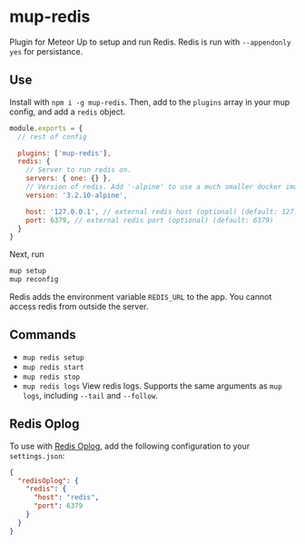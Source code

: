 # mup-redis

Plugin for Meteor Up to setup and run Redis. Redis is run with `--appendonly yes` for persistance.

## Use

Install with `npm i -g mup-redis`.
Then, add to the `plugins` array in your mup config, and add a `redis` object.

```js
module.exports = {
  // rest of config

  plugins: ['mup-redis'],
  redis: {
    // Server to run redis on.
    servers: { one: {} },
    // Version of redis. Add '-alpine' to use a much smaller docker image
    version: '3.2.10-alpine',

    host: '127.0.0.1', // external redis host (optional) (default: 127.0.0.1) 
    port: 6379, // external redis port (optional) (default: 6379) 
  }
}
```

Next, run

```bash
mup setup
mup reconfig
```

Redis adds the environment variable `REDIS_URL` to the app. You cannot access redis from outside the server.

## Commands
- `mup redis setup`
- `mup redis start`
- `mup redis stop`
- `mup redis logs` View redis logs. Supports the same arguments as `mup logs`, including `--tail` and `--follow`.

## Redis Oplog
To use with [Redis Oplog](https://github.com/cult-of-coders/redis-oplog),
add the following configuration to your `settings.json`:
```json
{
  "redisOplog": {
    "redis": {
      "host": "redis",
      "port": 6379
    }
  }
}
```
